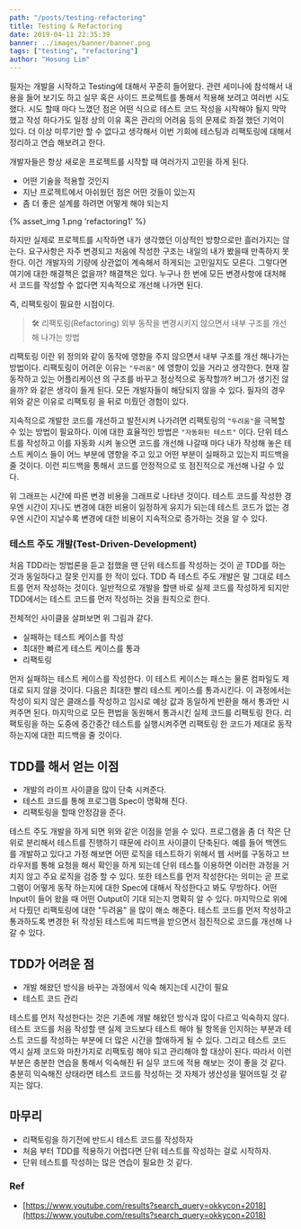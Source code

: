 ```yaml
---
path: "/posts/testing-refactoring"
title: Testing & Refactoring
date: 2019-04-11 22:35:39
banner: ../images/banner/banner.png
tags: ["testing", "refactoring"]
author: "Hosung Lim"
---
```


필자는 개발을 시작하고 Testing에 대해서 꾸준히 들어왔다. 관련 세미나에 참석해서 내용을 들어 보기도 하고 실무 혹은 사이드 프로젝트를 통해서 적용해 보려고 여러번 시도했다. 시도 할때 마다 느꼈던 점은 어떤 식으로 테스트 코드 작성을 시작해야 될지 막막 했고 작성 하다가도 일정 상의 이유 혹은 관리의 어려움 등의 문제로 좌절 했던 기억이 있다. 더 이상 미루기만 할 수 없다고 생각해서 이번 기회에 테스팅과 리팩토링에 대해서 정리하고 연습 해보려고 한다.

개발자들은 항상 새로운 프로젝트를 시작할 때 여러가지 고민을 하게 된다.

- 어떤 기술을 적용할 것인지
- 지난 프로젝트에서 아쉬웠던 점은 어떤 것들이 있는지
- 좀 더 좋은 설계를 하려면 어떻게 해야 되는지

{% asset_img 1.png 'refactoring1' %}

하지만 실제로 프로젝트를 시작하면 내가 생각했던 이상적인 방향으로만 흘러가지는 않는다. 요구사항은 자주 변경되고 처음에 작성한 구조는 내일의 내가 봤을때 만족하지 못한다. 이건 개발자의 기량에 상관없이 계속해서 하게되는 고민일지도 모른다. 그렇다면 여기에 대한 해결책은 없을까? 해결책은 있다. 누구나 한 번에 모든 변경사항에 대처해서 코드를 작성할 수 없다면 지속적으로 개선해 나가면 된다.

즉, 리팩토링이 필요한 시점이다.

> 🛠 리팩토링(Refactoring)
> 외부 동작을 변경시키지 않으면서 내부 구조를 개선해 나가는 방법

리팩토링 이란 위 정의와 같이 동작에 영향을 주지 않으면서 내부 구조를 개선 해나가는 방법이다. 리팩토링이 어려운 이유는 `"두려움"` 에 영향이 있을 거라고 생각한다. 현재 잘 동작하고 있는 어플리케이션 의 구조를 바꾸고 정상적으로 동작할까? 버그가 생기진 않을까? 와 같은 생각이 들게 된다. 모든 개발자들이 해당되지 않을 수 있다. 필자의 경우 위와 같은 이유로 리팩토링 을 뒤로 미뤘던 경험이 있다.


지속적으로 개발한 코드를 개선하고 발전시켜 나가려면 리팩토링의 `"두려움"`을 극복할 수 있는 방법이 필요하다. 이에 대한 효율적인 방법은 `"자동화된 테스트"` 이다. 단위 테스트를 작성하고 이를 자동화 시켜 놓으면 코드를 개선해 나갈때 마다 내가 작성해 놓은 테스트 케이스 들이 어느 부분에 영향을 주고 있고 어떤 부분이 실패하고 있는지 피드백을 줄 것이다. 이런 피드백을 통해서 코드를 안정적으로 또 점진적으로 개선해 나갈 수 있다.


위 그래프는 시간에 따른 변경 비용을 그래프로 나타낸 것이다. 테스트 코드를 작성한 경우엔 시간이 지나도 변경에 대한 비용이 일정하게 유지가 되는데 테스트 코드가 없는 경우엔 시간이 지날수록 변경에 대한 비용이 지속적으로 증가하는 것을 알 수 있다.

### 테스트 주도 개발(Test-Driven-Development)

처음 TDD라는 방법론을 듣고 접했을 땐 단위 테스트를 작성하는 것이 곧 TDD를 하는 것과 동일하다고 잘못 인지를 한 적이 있다. TDD 즉 테스트 주도 개발은 말 그대로 테스트를 먼저 작성하는 것이다. 일반적으로 개발을 할땐 바로 실제 코드를 작성하게 되지만 TDD에서는 테스트 코드를 먼저 작성하는 것을 원칙으로 한다.


전체적인 사이클을 살펴보면 위 그림과 같다.

- 실패하는 테스트 케이스를 작성
- 최대한 빠르게 테스트 케이스를 통과
- 리팩토링

먼저 실패하는 테스트 케이스를 작성한다. 이 테스트 케이스는 패스는 물론 컴파일도 제대로 되지 않을 것이다. 다음은 최대한 빨리 테스트 케이스를 통과시킨다. 이 과정에서는 작성이 되지 않은 클래스를 작성하고 임시로 예상 값과 동일하게 반환을 해서 통과만 시켜주면 된다. 마지막으로 모든 편법을 동원해서 통과시킨 실제 코드를 리팩토링 한다. 리팩토링을 하는 도중에 중간중간 테스트를 실행시켜주면 리팩토링 한 코드가 제대로 동작 하는지에 대한 피드백을 줄 것이다.

## TDD를 해서 얻는 이점

- 개발의 라이프 사이클을 많이 단축 시켜준다.
- 테스트 코드를 통해 프로그램 Spec이 명확해 진다.
- 리팩토링을 할때 안정감을 준다.

테스트 주도 개발을 하게 되면 위와 같은 이점을 얻을 수 있다. 프로그램을 좀 더 작은 단위로 분리해서 테스트를 진행하기 때문에 라이프 사이클이 단축된다. 예를 들어 백엔드를 개발하고 있다고 가정 해보면 어떤 로직을 테스트하기 위해서 웹 서버를 구동하고 브라우저를 통해 요청을 해서 확인을 하게 되는데 단위 테스틀 이용하면 이러한 과정을 거치지 않고 주요 로직을 검증 할 수 있다. 또한 테스트를 먼저 작성한다는 의미는 곧 프로그램이 어떻게 동작 하는지에 대한 Spec에 대해서 작성한다고 봐도 무방하다. 어떤 Input이 들어 왔을 때 어떤 Output이 기대 되는지 명확히 알 수 있다. 마지막으로 위에서 다뤘던 리팩토링에 대한 "두려움" 을 많이 해소 해준다. 테스트 코드를 먼저 작성하고 통과하도록 변경한 뒤 작성된 테스트에 피드백을 받으면서 점진적으로 코드를 개선해 나갈 수 있다.

## TDD가 어려운 점

- 개발 해왔던 방식을 바꾸는 과정에서 익숙 해지는데 시간이 필요
- 테스트 코드 관리

테스트를 먼저 작성한다는 것은 기존에 개발 해왔던 방식과 많이 다르고 익숙하지 않다. 테스트 코드를 처음 작성할 땐 실제 코드보다 테스트 해야 될 항목을 인지하는 부분과 테스트 코드를 작성하는 부분에 더 많은 시간을 할애하게 될 수 있다. 그리고 테스트 코드 역시 실제 코드와 마찬가지로 리팩토링 해야 되고 관리해야 할 대상이 된다. 따라서 이런 부분은 충분한 연습을 통해서 익숙해진 뒤 실무 코드에 적용 해보는 것이 좋을 것 같다. 충분히 익숙해진 상태라면 테스트 코드를 작성하는 것 자체가 생산성을 떨어뜨릴 것 같지는 않다.

## 마무리

- 리팩토링을 하기전에 반드시 테스트 코드를 작성하자
- 처음 부터 TDD를 적용하기 어렵다면 단위 테스트를 작성하는 걸로 시작하자.
- 단위 테스트를 작성하는 많은 연습이 필요한 것 같다.

### Ref

- [https://www.youtube.com/results?search_query=okkycon+2018](https://www.youtube.com/results?search_query=okkycon+2018)
